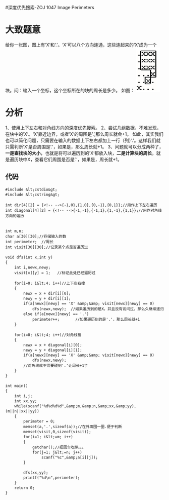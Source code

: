 #深度优先搜索-ZOJ 1047 Image Perimeters
# 大致题意

给你一张图，图上有‘X’和‘.’。‘X’可以八个方向连通，这些连起来的‘X’成为一个块。问：输入一个坐标，这个坐标所在的块的周长是多少。 如图： <img src="https://raw.githubusercontent.com/Double2hao/xujiajia_blog/main/img/16210039245270.png" alt="这里写图片描述">

# 分析

1、使用上下左右和对角线方向的深度优先搜索。 2、尝试几组数据，不难发现，在块中的’X’。‘X’靠近边界，或者’X’的周围是’.’,那么周长就会+1。 如此，其实我们也可以简化问题，只需要在输入的数据上下左右都加上一行（列）’.’。这样我们就只需判断’X’是否周围是’.’，如果是，那么周长就+1。 3、问题就可以分成两种了，**一是查找块的大小**，也就是将可以遍历到的’X’都放入块，**二是计算块的周长**，就是遍历块中X，查看它们周围是否是’.’，如果是，周长就+1。

## 代码

```
#include &lt;cstdio&gt;
#include &lt;cstring&gt;

int dir[4][2] = {<!-- -->{-1,0},{1,0},{0,-1},{0,1}};//用作上下左右遍历
int diagonal[4][2] = {<!-- -->{-1,-1},{-1,1},{1,-1},{1,1}};//用作对角线方向的遍历


int m,n;
char a[30][30];//存储输入的数
int perimeter;  //周长
int visit[30][30];//记录某个点是否遍历过

void dfs(int x,int y)
{
    int i,newx,newy;
    visit[x][y] = 1;   //标记此处已经遍历过

    for(i=0; i&lt;4; i++)//上下左右搜
    {
        newx = x + dir[i][0];
        newy = y + dir[i][1];
        if(a[newx][newy] == 'X' &amp;&amp; visit[newx][newy] == 0)
            dfs(newx,newy);  //如果遍历到的是X，并且没有访问过，那么久继续递归
        else if(a[newx][newy] == '.')
            perimeter++;       //如果遍历到的是'.'，那么周长就+1
    }

    for(i=0; i&lt;4; i++)//对角线搜
    {
        newx = x + diagonal[i][0];
        newy = y + diagonal[i][1];
        if(a[newx][newy] == 'X' &amp;&amp; visit[newx][newy] == 0)
            dfs(newx,newy);
        //对角线就不需要碰到'.'让周长+1了
    }
}

int main()
{
    int i,j;
    int xx,yy;
    while(scanf("%d%d%d%d",&amp;m,&amp;n,&amp;xx,&amp;yy),(m||n||xx||yy))
    {
        perimeter = 0;
        memset(a,'.',sizeof(a));//在外面围一圈.便于判断
        memset(visit,0,sizeof(visit));
        for(i=1; i&lt;=m; i++)
        {
            getchar();//把回车吃掉。。。
            for(j=1; j&lt;=n; j++)
                scanf("%c",&amp;a[i][j]);
        }

        dfs(xx,yy);
        printf("%d\n",perimeter);
    }
    return 0;
}


```